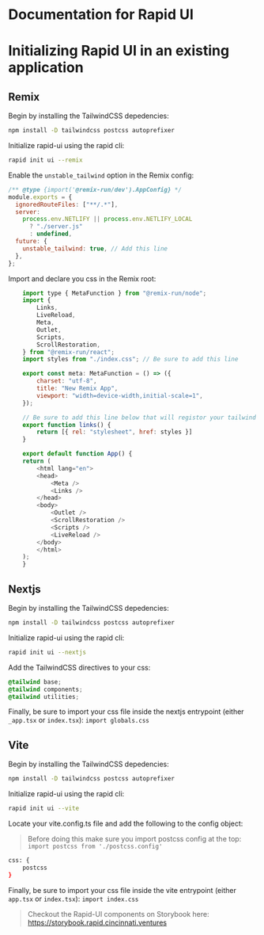 # Documentation for Rapid UI

# Initializing Rapid UI in an existing application

## Remix
Begin by installing the TailwindCSS depedencies:
```bash
npm install -D tailwindcss postcss autoprefixer
```

Initialize rapid-ui using the rapid cli:
```bash
rapid init ui --remix
```

Enable the `unstable_tailwind` option in the Remix config:
```javascript
/** @type {import('@remix-run/dev').AppConfig} */
module.exports = {
  ignoredRouteFiles: ["**/.*"],
  server:
    process.env.NETLIFY || process.env.NETLIFY_LOCAL
      ? "./server.js"
      : undefined,
  future: {
    unstable_tailwind: true, // Add this line
  },
};

```

Import and declare you css in the Remix root:
```javascript
    import type { MetaFunction } from "@remix-run/node";
    import {
        Links,
        LiveReload,
        Meta,
        Outlet,
        Scripts,
        ScrollRestoration,
    } from "@remix-run/react";
    import styles from "./index.css"; // Be sure to add this line

    export const meta: MetaFunction = () => ({
        charset: "utf-8",
        title: "New Remix App",
        viewport: "width=device-width,initial-scale=1",
    });

    // Be sure to add this line below that will registor your tailwind styles
    export function links() {
        return [{ rel: "stylesheet", href: styles }]
    }

    export default function App() {
    return (
        <html lang="en">
        <head>
            <Meta />
            <Links />
        </head>
        <body>
            <Outlet />
            <ScrollRestoration />
            <Scripts />
            <LiveReload />
        </body>
        </html>
    );
    }
```

## Nextjs
Begin by installing the TailwindCSS depedencies:
```bash
npm install -D tailwindcss postcss autoprefixer
```

Initialize rapid-ui using the rapid cli:
```bash
rapid init ui --nextjs
```

Add the TailwindCSS directives to your css:
```css
@tailwind base;
@tailwind components;
@tailwind utilities;
```

Finally, be sure to import your css file inside the nextjs entrypoint (either `_app.tsx` or `index.tsx`): `import globals.css`


## Vite
Begin by installing the TailwindCSS depedencies:
```bash
npm install -D tailwindcss postcss autoprefixer
```

Initialize rapid-ui using the rapid cli:
```bash
rapid init ui --vite
```

Locate your vite.config.ts file and add the following to the config object:
> Before doing this make sure you import postcss config at the top: `import postcss from './postcss.config'`
```bash
css: {
    postcss
}
```

Finally, be sure to import your css file inside the vite entrypoint (either `app.tsx` or `index.tsx`): `import index.css`

> Checkout the Rapid-UI components on Storybook here: https://storybook.rapid.cincinnati.ventures
